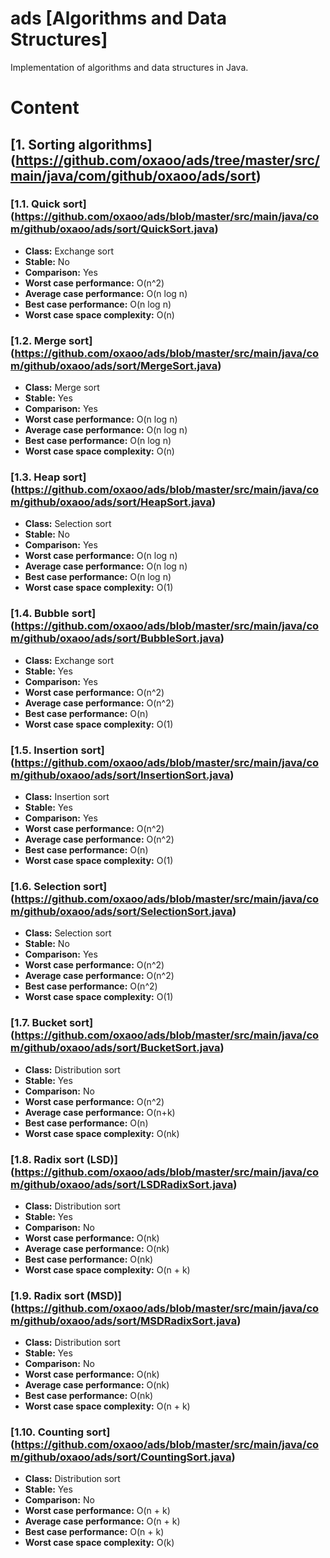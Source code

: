 # ads [Algorithms and Data Structures]

Implementation of algorithms and data structures in Java.

# Content
## [1. Sorting algorithms] (https://github.com/oxaoo/ads/tree/master/src/main/java/com/github/oxaoo/ads/sort)
### [1.1. Quick sort] (https://github.com/oxaoo/ads/blob/master/src/main/java/com/github/oxaoo/ads/sort/QuickSort.java)
- **Class:** Exchange sort  
- **Stable:** No  
- **Comparison:** Yes  
- **Worst case performance:** O(n^2)  
- **Average case performance:** O(n log n)  
- **Best case performance:** O(n log n)  
- **Worst case space complexity:** O(n)  

### [1.2. Merge sort] (https://github.com/oxaoo/ads/blob/master/src/main/java/com/github/oxaoo/ads/sort/MergeSort.java)
- **Class:** Merge sort  
- **Stable:** Yes  
- **Comparison:** Yes  
- **Worst case performance:** O(n log n)  
- **Average case performance:** O(n log n)  
- **Best case performance:** O(n log n)  
- **Worst case space complexity:** O(n) 

### [1.3. Heap sort] (https://github.com/oxaoo/ads/blob/master/src/main/java/com/github/oxaoo/ads/sort/HeapSort.java)
- **Class:** Selection sort  
- **Stable:** No  
- **Comparison:** Yes  
- **Worst case performance:** O(n log n)  
- **Average case performance:** O(n log n)  
- **Best case performance:** O(n log n)  
- **Worst case space complexity:** O(1) 

### [1.4. Bubble sort] (https://github.com/oxaoo/ads/blob/master/src/main/java/com/github/oxaoo/ads/sort/BubbleSort.java)
- **Class:** Exchange sort  
- **Stable:** Yes  
- **Comparison:** Yes  
- **Worst case performance:** O(n^2)  
- **Average case performance:** O(n^2)  
- **Best case performance:** O(n)  
- **Worst case space complexity:** O(1) 

### [1.5. Insertion sort] (https://github.com/oxaoo/ads/blob/master/src/main/java/com/github/oxaoo/ads/sort/InsertionSort.java)
- **Class:** Insertion sort  
- **Stable:** Yes  
- **Comparison:** Yes  
- **Worst case performance:** O(n^2)  
- **Average case performance:** O(n^2)  
- **Best case performance:** O(n)  
- **Worst case space complexity:** O(1) 

### [1.6. Selection sort] (https://github.com/oxaoo/ads/blob/master/src/main/java/com/github/oxaoo/ads/sort/SelectionSort.java)
- **Class:** Selection sort  
- **Stable:** No  
- **Comparison:** Yes  
- **Worst case performance:** O(n^2)  
- **Average case performance:** O(n^2)  
- **Best case performance:** O(n^2)  
- **Worst case space complexity:** O(1) 

### [1.7. Bucket sort] (https://github.com/oxaoo/ads/blob/master/src/main/java/com/github/oxaoo/ads/sort/BucketSort.java)
- **Class:** Distribution sort  
- **Stable:** Yes   
- **Comparison:** No  
- **Worst case performance:** O(n^2)  
- **Average case performance:** O(n+k)  
- **Best case performance:** O(n)  
- **Worst case space complexity:** O(nk) 

### [1.8. Radix sort (LSD)] (https://github.com/oxaoo/ads/blob/master/src/main/java/com/github/oxaoo/ads/sort/LSDRadixSort.java)
- **Class:** Distribution sort  
- **Stable:** Yes   
- **Comparison:** No 
- **Worst case performance:** O(nk)  
- **Average case performance:** O(nk)  
- **Best case performance:** O(nk)  
- **Worst case space complexity:** O(n + k) 

### [1.9. Radix sort (MSD)] (https://github.com/oxaoo/ads/blob/master/src/main/java/com/github/oxaoo/ads/sort/MSDRadixSort.java)
- **Class:** Distribution sort  
- **Stable:** Yes  
- **Comparison:** No 
- **Worst case performance:** O(nk)  
- **Average case performance:** O(nk)  
- **Best case performance:** O(nk)  
- **Worst case space complexity:** O(n + k) 

### [1.10. Counting sort] (https://github.com/oxaoo/ads/blob/master/src/main/java/com/github/oxaoo/ads/sort/CountingSort.java)
- **Class:** Distribution sort  
- **Stable:** Yes  
- **Comparison:** No 
- **Worst case performance:** O(n + k)  
- **Average case performance:** O(n + k)  
- **Best case performance:** O(n + k)  
- **Worst case space complexity:** O(k) 